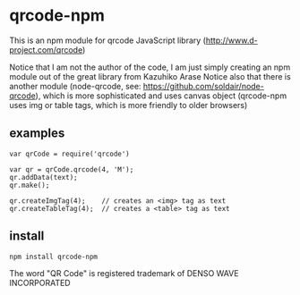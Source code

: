 qrcode-npm
==========

This is an npm module for qrcode JavaScript library (http://www.d-project.com/qrcode)

Notice that I am not the author of the code, I am just simply creating an npm module out of the great library from Kazuhiko Arase
Notice also that there is another module (node-qrcode, see: https://github.com/soldair/node-qrcode), which is more sophisticated and uses canvas object (qrcode-npm uses img or table tags, which is more friendly to older browsers)

examples
--------

	var qrCode = require('qrcode')

	var qr = qrCode.qrcode(4, 'M');
	qr.addData(text);
	qr.make();

	qr.createImgTag(4);    // creates an <img> tag as text
	qr.createTableTag(4);  // creates a <table> tag as text

install
-------
	npm install qrcode-npm
	
The word "QR Code" is registered trademark of DENSO WAVE INCORPORATED

